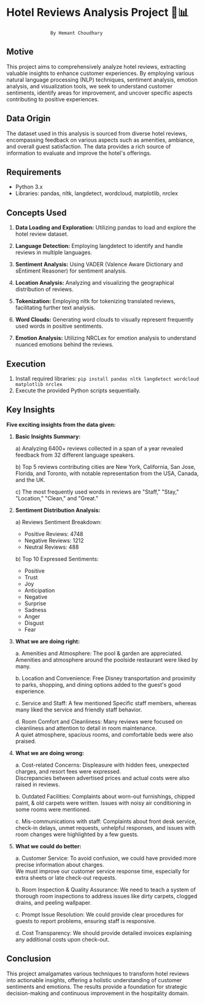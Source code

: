 # Hotel Reviews Analysis Project 🏨📊 
                    By Hemant Choudhary

## Motive
This project aims to comprehensively analyze hotel reviews, extracting valuable insights to enhance customer experiences. By employing various natural language processing (NLP) techniques, sentiment analysis, emotion analysis, and visualization tools, we seek to understand customer sentiments, identify areas for improvement, and uncover specific aspects contributing to positive experiences.

## Data Origin
The dataset used in this analysis is sourced from diverse hotel reviews, encompassing feedback on various aspects such as amenities, ambiance, and overall guest satisfaction. The data provides a rich source of information to evaluate and improve the hotel's offerings.

## Requirements
- Python 3.x 
- Libraries: pandas, nltk, langdetect, wordcloud, matplotlib, nrclex 

## Concepts Used
1. **Data Loading and Exploration:**
   Utilizing pandas to load and explore the hotel review dataset. 

2. **Language Detection:**
   Employing langdetect to identify and handle reviews in multiple languages. 

3. **Sentiment Analysis:**
   Using VADER (Valence Aware Dictionary and sEntiment Reasoner) for sentiment analysis. 

4. **Location Analysis:**
   Analyzing and visualizing the geographical distribution of reviews. 

5. **Tokenization:**
   Employing nltk for tokenizing translated reviews, facilitating further text analysis. 

6. **Word Clouds:**
   Generating word clouds to visually represent frequently used words in positive sentiments. 

7. **Emotion Analysis:**
   Utilizing NRCLex for emotion analysis to understand nuanced emotions behind the reviews. 

## Execution
1. Install required libraries: `pip install pandas nltk langdetect wordcloud matplotlib nrclex` 
2. Execute the provided Python scripts sequentially.

## Key Insights
**Five exciting insights from the data given:**												
													
1) **Basic Insights Summary:**												
													
	a) Analyzing 6400+ reviews collected in a span of a year revealed feedback from 32 different language speakers.
												
	b) Top 5 reviews contributing cities are New York, California, San Jose, Florida, and Toronto, with notable representation from the USA, Canada, and the UK.

	c) The most frequently used words in reviews are "Staff," "Stay," "Location," "Clean," and "Great."												
													
2)	**Sentiment Distribution Analysis:**												
													
	a) Reviews Sentiment Breakdown:												
	- Positive Reviews: 4748												
	- Negative Reviews: 1212												
	- Neutral Reviews: 488												
													
	b) Top 10 Expressed Sentiments:												
	- Positive												
	- Trust												
	- Joy												
	- Anticipation												
	- Negative												
	- Surprise												
	- Sadness												
	- Anger												
	- Disgust												
	- Fear												
													
3)	**What we are doing right:**												
													
	a. Amenities and Atmosphere: The pool & garden are appreciated. Amenities and atmosphere around the poolside restaurant were liked by many.												
													
	b. Location and Convenience: Free Disney transportation and proximity to parks, shopping, and dining options added to the guest's good experience.												
													
	c. Service and Staff: A few mentioned Specific staff members, whereas many liked the service and friendly staff behavior.												
													
	d. Room Comfort and Cleanliness: Many reviews were focused on cleanliness and attention to detail in room maintenance. 												
					                     A quiet atmosphere, spacious rooms, and comfortable beds were also praised.								
													
4)	**What we are doing wrong:**												
													
	a. Cost-related Concerns: Displeasure with hidden fees, unexpected charges, and resort fees were expressed. 												
			                    Discrepancies between advertised prices and actual costs were also raised in reviews.									
													
	b. Outdated Facilities: Complaints about worn-out furnishings, chipped paint, & old carpets were written. Issues with noisy air conditioning in some rooms were mentioned.												
													
	c. Mis-communications with staff: Complaints about front desk service, check-in delays, unmet requests, unhelpful responses, and issues with room changes were highlighted by a few guests.												
													
5)	**What we could do better:**												
													
	a. Customer Service: To avoid confusion, we could have provided more precise information about charges.												
			               We must improve our customer service response time, especially for extra sheets or late check-out requests.										
													
	b. Room Inspection & Quality Assurance: We need to teach a system of thorough room inspections to address issues like dirty carpets, clogged drains, and peeling wallpaper.												
													
	c. Prompt Issue Resolution: We could provide clear procedures for guests to report problems, ensuring staff is responsive.												
													
	d. Cost Transparency: We should provide detailed invoices explaining any additional costs upon check-out.												

## Conclusion
This project amalgamates various techniques to transform hotel reviews into actionable insights, offering a holistic understanding of customer sentiments and emotions. The results provide a foundation for strategic decision-making and continuous improvement in the hospitality domain. 
